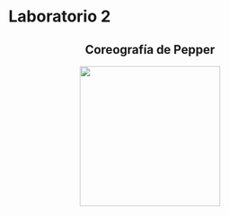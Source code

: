 <h1>Laboratorio 2</h1>
<h2 align="center">Coreografía de Pepper</h2>

<p align="center">
  <a href="https://www.dailymotion.com/video/x9q3sjq">
    <img src="https://static.vecteezy.com/system/resources/previews/036/280/846/non_2x/modern-robot-with-video-play-icon-artificial-intelligence-multimedia-concept-illustration-for-technology-and-streaming-vector.jpg" width="250">
  </a>
</p>

